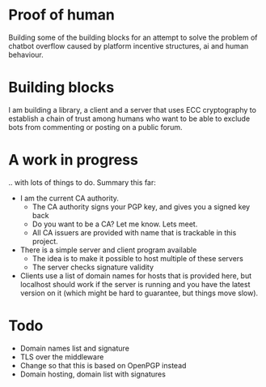 # Proof of human

Building some of the building blocks for an attempt to solve the problem of chatbot overflow
caused by platform incentive structures, ai and human behaviour.

# Building blocks

I am building a library, a client and a server that uses ECC cryptography to establish a 
chain of trust among humans who want to be able to exclude bots from commenting
or posting on a public forum.

# A work in progress

.. with lots of things to do.
Summary this far:

* I am the current CA authority.
  * The CA authority signs your PGP key, and gives you a signed key back
  * Do you want to be a CA? Let me know. Lets meet.
  * All CA issuers are provided with name that is trackable in this project.
* There is a simple server and client program available
  * The idea is to make it possible to host multiple of these servers
  * The server checks signature validity
* Clients use a list of domain names for hosts that is provided here, but localhost should work if the server is running and you have the latest version on it (which might be hard to guarantee, but things move slow).

# Todo

* Domain names list and signature
* TLS over the middleware
* Change so that this is based on OpenPGP instead
* Domain hosting, domain list with signatures


